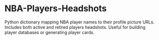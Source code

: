 # NBA-Players-Headshots
Python dictionary mapping NBA player names to their profile picture URLs. Includes both active and retired players headshots. Useful for building player databases or generating player cards.

